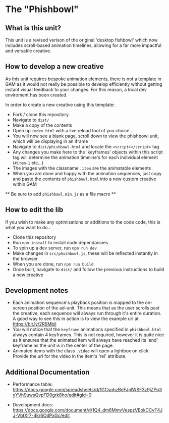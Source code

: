 # The "Phishbowl"

## What is this unit? 

This unit is a revised verison of the original 'desktop fishbowl' which now includes scroll-based animation timelines, allowing for a far more impactful and versatile creative. 

## How to develop a new creative

As this unit requires bespoke animation elements, there is not a template in GAM as it would not really be possible to develop efficiently without getting instant visual feedback to your changes. For this reason, a local dev enviroment has been created. 

In order to create a new creative using this template: 

+ Fork / clone this repository
+ Navigate to `dist/`
+ Make a copy of the contents
+ Open up `index.html` with a live reload tool of you choice...
+ You will now see a blank page, scroll down to view the phishbowl unit,
which will be displaying in an iframe
+ Navigate to `dist/phishbowl.html` and locate the `<script></script>` tag
+ Any changes you make here to the 'keyframes' objects within
this script tag will determine the animation timeline's for each individual 
element (`#item-1` etc...)
+ The images with the classname `.item` are the animatable elements
+ When you are done and happy with the animation sequences, just copy and paste
the contents of `phishbowl.html` into a new custom creative within GAM

** Be sure to add `phishbowl.min.js` as a file macro **

## How to edit the lib

If you wish to make any optimisations or additions to the code code, this is what you want to do... 

+ Clone this repository 
+ Run `npm install` to install node dependancies
+ To spin up a dev server, run `npm run dev`
+ Make changes in `src/phishbowl.js`, these will be reflected instantly in the browser
+ When you are done, run `npm run build`
+ Once built, navigate to `dist/` and follow the previous instructions to build a new creative

## Development notes 

+ Each animation sequence's playback position is mapped to the on-screen position of the 
ad-unit. This means that as the user scrolls past the creative, each sequence will always 
run through it's entire duration. A good way to see this in action is to view the 
example url at https://bit.ly/2R6MbiI
+ You will notice that the `keyframe` animations specified in `phishbowl.html` always contain
4 keyframes. This is not required, however it is quite nice as it ensures that the animated item will always have reached its 'end' keyframe as the unit is in the center of the page.
+ Animated items with the class `.video` will open a lightbox on click. Provide the url for 
the video in the item's 'rel' attribute.

## Additional Documentation

+ Performance table: https://docs.google.com/spreadsheets/d/1GCsphzBeFJplWSF3z9jZPp3yYVh9uwsQvpFD0grk8ho/edit#gid=0

+ Development docs: 
https://docs.google.com/document/d/1Q4_dm6MmvVespzVEokCCyF4JJ-VbtXr7-4kr6OdPxGc/edit